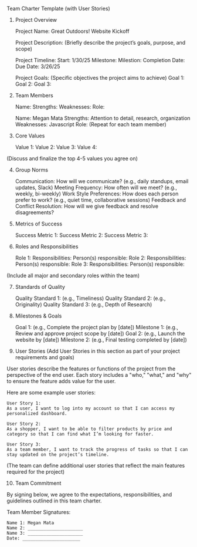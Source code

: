 Team Charter Template (with User Stories)
1. Project Overview

    Project Name: Great Outdoors! Website Kickoff
   
    Project Description:
    (Briefly describe the project’s goals, purpose, and scope)

    Project Timeline:
      Start: 1/30/25
      Milestone:
      Milestion:
      Completion Date:
      Due Date: 3/26/25
      
    Project Goals:
    (Specific objectives the project aims to achieve)
        Goal 1:
        Goal 2:
        Goal 3:

3. Team Members

    Name:
    Strengths:
    Weaknesses:
    Role:

    Name: Megan Mata
    Strengths: Attention to detail, research, organization
    Weaknesses: Javascript
    Role:
(Repeat for each team member)

4. Core Values

    Value 1:
    Value 2:
    Value 3:
    Value 4:

(Discuss and finalize the top 4-5 values you agree on)

4. Group Norms

    Communication: How will we communicate? (e.g., daily standups, email updates, Slack)
    Meeting Frequency: How often will we meet? (e.g., weekly, bi-weekly)
    Work Style Preferences: How does each person prefer to work? (e.g., quiet time, collaborative sessions)
    Feedback and Conflict Resolution: How will we give feedback and resolve disagreements?

5. Metrics of Success

    Success Metric 1:
    Success Metric 2:
    Success Metric 3:

6. Roles and Responsibilities

    Role 1:
    Responsibilities:
    Person(s) responsible:
    Role 2:
    Responsibilities:
    Person(s) responsible:
    Role 3:
    Responsibilities:
    Person(s) responsible:

(Include all major and secondary roles within the team)

7. Standards of Quality

    Quality Standard 1: (e.g., Timeliness)
    Quality Standard 2: (e.g., Originality)
    Quality Standard 3: (e.g., Depth of Research)

8. Milestones & Goals

    Goal 1: (e.g., Complete the project plan by [date])
        Milestone 1: (e.g., Review and approve project scope by [date])
    Goal 2: (e.g., Launch the website by [date])
        Milestone 2: (e.g., Final testing completed by [date])

9. User Stories
(Add User Stories in this section as part of your project requirements and goals)

User stories describe the features or functions of the project from the perspective of the end user. Each story includes a "who," "what," and "why" to ensure the feature adds value for the user.

Here are some example user stories:

    User Story 1:
    As a user, I want to log into my account so that I can access my personalized dashboard.

    User Story 2:
    As a shopper, I want to be able to filter products by price and category so that I can find what I’m looking for faster.

    User Story 3:
    As a team member, I want to track the progress of tasks so that I can stay updated on the project’s timeline.

(The team can define additional user stories that reflect the main features required for the project)

10. Team Commitment

By signing below, we agree to the expectations, responsibilities, and guidelines outlined in this team charter.

Team Member Signatures:

    Name 1: Megan Mata
    Name 2: _____________________
    Name 3: _____________________
    Date: ______________________

 
